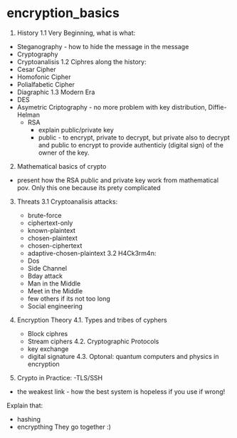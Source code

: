 # encryption_basics

1. History
  1.1 Very Beginning, what is what:
  - Steganography - how to hide the message in the message
  - Cryptography
  - Cryptoanalisis
  1.2 Ciphres along the history:
  - Cesar Cipher
  - Homofonic Cipher
  - Polialfabetic Cipher
  - Diagraphic
  1.3 Modern Era
  - DES
  - Asymetric Criptography - no more problem with key distribution, Diffie-Helman
    - RSA
      - explain public/private key
      - public - to encrypt, private to decrypt, but private also to decrypt and public to encrypt to provide authenticiy (digital sign) of           the owner of the key.

2. Mathematical basics of crypto
  - present how the RSA public and private key work from mathematical pov. Only this one because its prety complicated

3. Threats
  3.1 Cryptoanalisis attacks:
    - brute-force
    - ciphertext-only
    - known-plaintext 
    - chosen-plaintext
    - chosen-ciphertext
    - adaptive-chosen-plaintext
   3.2 H4Ck3rm4n:
    - Dos
    - Side Channel
    - Bday attack
    - Man in the Middle
    - Meet in the Middle
    - few others if its not too long
    - Social engineering
     
4. Encryption Theory
  4.1. Types and tribes of cyphers
    - Block ciphres
    - Stream ciphers
   4.2. Cryptographic Protocols
    - key exchange
    - digital signature
   4.3. Optonal: quantum computers and physics in encryption
   
5. Crypto in Practice:
  -TLS/SSH
  - the weakest link - how the best system is hopeless if you use if wrong!

Explain that:
- hashing
- encrypthing
They go together :)

